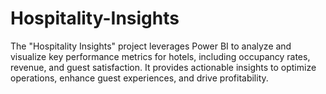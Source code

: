 # Hospitality-Insights
The "Hospitality Insights" project leverages Power BI to analyze and visualize key performance metrics for hotels, including occupancy rates, revenue, and guest satisfaction. It provides actionable insights to optimize operations, enhance guest experiences, and drive profitability.
